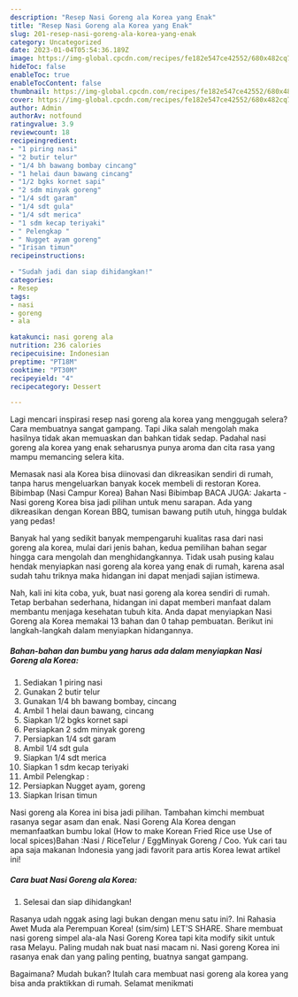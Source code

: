 ```yaml
---
description: "Resep Nasi Goreng ala Korea yang Enak"
title: "Resep Nasi Goreng ala Korea yang Enak"
slug: 201-resep-nasi-goreng-ala-korea-yang-enak
category: Uncategorized
date: 2023-01-04T05:54:36.189Z
image: https://img-global.cpcdn.com/recipes/fe182e547ce42552/680x482cq70/nasi-goreng-ala-korea-foto-resep-utama.jpg
hideToc: false
enableToc: true
enableTocContent: false
thumbnail: https://img-global.cpcdn.com/recipes/fe182e547ce42552/680x482cq70/nasi-goreng-ala-korea-foto-resep-utama.jpg
cover: https://img-global.cpcdn.com/recipes/fe182e547ce42552/680x482cq70/nasi-goreng-ala-korea-foto-resep-utama.jpg
author: Admin
authorAv: notfound
ratingvalue: 3.9
reviewcount: 18
recipeingredient:
- "1 piring nasi"
- "2 butir telur"
- "1/4 bh bawang bombay cincang"
- "1 helai daun bawang cincang"
- "1/2 bgks kornet sapi"
- "2 sdm minyak goreng"
- "1/4 sdt garam"
- "1/4 sdt gula"
- "1/4 sdt merica"
- "1 sdm kecap teriyaki"
- " Pelengkap "
- " Nugget ayam goreng"
- "Irisan timun"
recipeinstructions:

- "Sudah jadi dan siap dihidangkan!"
categories:
- Resep
tags:
- nasi
- goreng
- ala

katakunci: nasi goreng ala 
nutrition: 236 calories
recipecuisine: Indonesian
preptime: "PT18M"
cooktime: "PT30M"
recipeyield: "4"
recipecategory: Dessert

---
```



Lagi mencari inspirasi resep nasi goreng ala korea yang menggugah selera? Cara membuatnya sangat gampang. Tapi Jika salah mengolah maka hasilnya tidak akan memuaskan dan bahkan tidak sedap. Padahal nasi goreng ala korea yang enak seharusnya punya aroma dan cita rasa yang mampu memancing selera kita.


Memasak nasi ala Korea bisa diinovasi dan dikreasikan sendiri di rumah, tanpa harus mengeluarkan banyak kocek membeli di restoran Korea. Bibimbap (Nasi Campur Korea) Bahan Nasi Bibimbap BACA JUGA: Jakarta - Nasi goreng Korea bisa jadi pilihan untuk menu sarapan. Ada yang dikreasikan dengan Korean BBQ, tumisan bawang putih utuh, hingga buldak yang pedas!

Banyak hal yang sedikit banyak mempengaruhi kualitas rasa dari nasi goreng ala korea, mulai dari jenis bahan, kedua pemilihan bahan segar hingga cara mengolah dan menghidangkannya. Tidak usah pusing kalau hendak menyiapkan nasi goreng ala korea yang enak di rumah, karena asal sudah tahu triknya maka hidangan ini dapat menjadi sajian istimewa.


Nah, kali ini kita coba, yuk, buat nasi goreng ala korea sendiri di rumah. Tetap berbahan sederhana, hidangan ini dapat memberi manfaat dalam membantu menjaga kesehatan tubuh kita. Anda dapat menyiapkan Nasi Goreng ala Korea memakai 13 bahan dan 0 tahap pembuatan. Berikut ini langkah-langkah dalam menyiapkan hidangannya.

<!--inarticleads1-->

##### Bahan-bahan dan bumbu yang harus ada dalam menyiapkan Nasi Goreng ala Korea:

1. Sediakan 1 piring nasi
1. Gunakan 2 butir telur
1. Gunakan 1/4 bh bawang bombay, cincang
1. Ambil 1 helai daun bawang, cincang
1. Siapkan 1/2 bgks kornet sapi
1. Persiapkan 2 sdm minyak goreng
1. Persiapkan 1/4 sdt garam
1. Ambil 1/4 sdt gula
1. Siapkan 1/4 sdt merica
1. Siapkan 1 sdm kecap teriyaki
1. Ambil  Pelengkap :
1. Persiapkan  Nugget ayam, goreng
1. Siapkan Irisan timun


Nasi goreng ala Korea ini bisa jadi pilihan. Tambahan kimchi membuat rasanya segar asam dan enak. Nasi Goreng Ala Korea dengan memanfaatkan bumbu lokal (How to make Korean Fried Rice use Use of local spices)Bahan :Nasi / RiceTelur / EggMinyak Goreng / Coo. Yuk cari tau apa saja makanan Indonesia yang jadi favorit para artis Korea lewat artikel ini! 

<!--inarticleads2-->

##### Cara buat Nasi Goreng ala Korea:


1. Selesai dan siap dihidangkan!

Rasanya udah nggak asing lagi bukan dengan menu satu ini?. Ini Rahasia Awet Muda ala Perempuan Korea! (sim/sim) LET&#39;S SHARE. Share membuat nasi goreng simpel ala-ala Nasi Goreng Korea tapi kita modify sikit untuk rasa Melayu. Paling mudah nak buat nasi macam ni. Nasi goreng Korea ini rasanya enak dan yang paling penting, buatnya sangat gampang. 

Bagaimana? Mudah bukan? Itulah cara membuat nasi goreng ala korea yang bisa anda praktikkan di rumah. Selamat menikmati
